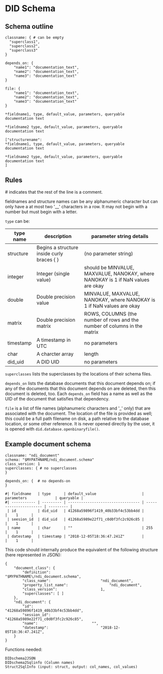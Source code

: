 # DID Schema

## Schema outline

```
classname: { # can be empty 
  "superclass1",
  "superclass2",
  "superclass3" 
}

depends_on: {
	"name1": "documentation_text",
	"name2": "documentation_text",
	"name3": "documentation_text"
}

file: { 
	"name1": "documentation_text",
	"name2": "documentation_text",
	"name3": "documentation_text"
}

*fieldname1, type, default_value, parameters, queryable
documentation text

*fieldname2 type, default_value, parameters, queryable
documentation text

["structurename":
*fieldname1, type, default_value, parameters, queryable
documentation text

*fieldname2 type, default_value, parameters, queryable
documentation text
]

```

## Rules

\# indicates that the rest of the line is a comment.

fieldnames and structure names can be any alphanumeric character but can only have a at most two '__' characters in a row. It may not begin with a number but must begin with a letter.

`type` can be:

| type name | description | parameter string details |
| --- | --- | --- | 
| structure  | Begins a structure inside curly braces { } | (no parameter string)
| integer | Integer (single value) | should be MINVALUE, MAXVALUE, NANOKAY, where NANOKAY is 1 if NaN values are okay |
| double | Double precision value | MINVALUE, MAXVALUE, NANOKAY, where NANOKAY is 1 if NaN values are okay |
| matrix | Double precision matrix | ROWS, COLUMNS (the number of rows and the number of columns in the matrix |
| timestamp | A timestamp in UTC | no parameters |
| char | A charcter array | length |
| did_uid   | A DID UID | no parameters |

`superclasses` lists the superclasses by the locations of their schema files.

`depends_on` lists the database documents that this document depends on; if any of the documents that this document depends on
are deleted, then this document is deleted, too. Each `depends_on` field has a name as well as the UID of the document that
satisfies that dependency.

`file` is a list of file names (alphanumeric characters and '_' only) that are associated with the document. The location of the
file is provided as well; this could be a full path filename on disk, a path relative to the database location, or some other
reference. It is never opened directly by the user, it is opened with `did.database.openbinaryfile()`.

## Example document schema

```
classname: "ndi_document"
schema: "$MYPATHNAME/ndi_document.schema"
class_version: 1
superclasses: { # no superclasses
}

depends_on: {  # no depends-on
}

#| fieldname   | type      | default_value                     | parameters             | queryable |
#| ----------- | --------- | --------------------------------- | ---------------------- | --------- |
 | id          | did_uid   | 41268a59896f1419_40b33bf4c53bb4dd |                        |    1      |
 | seesion_id  | did_uid   | 41268a5989e22f71_c0d0f3fc2c926c85 |                        |    1      |
 | name        | char      | ""                                | 255                    |    1      | 
 | datestamp   | timestamp | "2018-12-05T18:36:47.241Z"        |                        |    1      |
```

This code should internally produce the equivalent of the following structure (here represented in JSON):

```
{
	"document_class": {
		"definition":						"$MYPATHNAME\/ndi_document.schema",
		"class_name":						"ndi_document",
		"property_list_name":					"ndi_document",
		"class_version":					1,
		"superclasses": [ ]
	},
	"ndi_document": {
		"id":							"41268a59896f1419_40b33bf4c53bb4dd",
		"session_id":						"41268a5989e22f71_c0d0f3fc2c926c85",
		"name":							"",
		"datestamp":						"2018-12-05T18:36:47.241Z",
	}
}

```


Functions needed:

```
DIDschema2JSON
DIDschema2Sqlinfo (Column names)
Struct2SqlInfo (input: struct, output: col_names, col_values)
```

